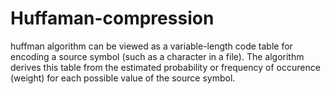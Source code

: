 # Huffaman-compression
huffman algorithm can be viewed as a variable-length code table for encoding a source symbol (such as a character in a file). The algorithm derives this table from the estimated probability or frequency of occurence (weight) for each possible value of the source symbol.
